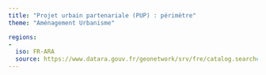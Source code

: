 ```yaml
---
title: "Projet urbain partenariale (PUP) : périmètre"
theme: "Aménagement Urbanisme"

regions:
-
  iso: FR-ARA
  source: https://www.datara.gouv.fr/geonetwork/srv/fre/catalog.search#/search?resultType=details&sortBy=relevance&from=1&to=20&fast=index&_content_type=json&any=Projet urbain partenariale (PUP) : périmètre
---
```

